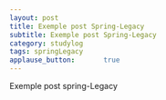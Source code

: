 ```yaml
---
layout: post
title: Exemple post Spring-Legacy
subtitle: Exemple post Spring-Legacy
category: studylog
tags: springLegacy
applause_button:       true
---
```


Exemple post spring-Legacy
